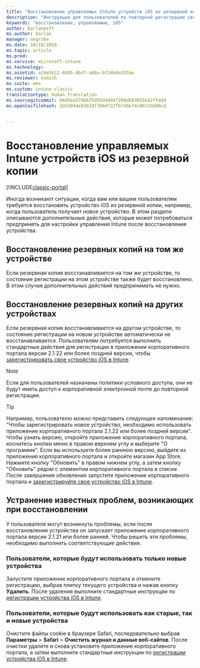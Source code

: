 ```yaml
---
title: "Восстановление управляемых Intune устройств iOS из резервной копии | Документы Майкрософт"
description: "Инструкции для пользователей по повторной регистрации своих устройств после восстановления из резервной копии."
keywords: "восстановление, управляемые, iOS"
author: barlanmsft
ms.author: barlan
manager: angrobe
ms.date: 10/18/2016
ms.topic: article
ms.prod: 
ms.service: microsoft-intune
ms.technology: 
ms.assetid: a19e5612-8805-4bd7-a86a-b734bde293ae
ms.reviewer: esmich
ms.suite: ems
ms.custom: intune-classic
translationtype: Human Translation
ms.sourcegitcommit: b6d5ea579b675d85d4404f289db83055642ffddd
ms.openlocfilehash: 2dd3844e83818f760df22fb748e74c8013ddd9cd


---
```


# <a name="restore-intune-managed-ios-devices-from-backup"></a>Восстановление управляемых Intune устройств iOS из резервной копии

[!INCLUDE[classic-portal](../includes/classic-portal.md)]

Иногда возникают ситуации, когда вам или вашим пользователям требуется восстановить устройство iOS из резервной копии, например, когда пользователь получает новое устройство. В этом разделе описываются дополнительные действия, которые может потребоваться предпринять для настройки управления Intune после восстановления устройства.

## <a name="restoring-backups-onto-the-same-device"></a>Восстановление резервных копий на том же устройстве

Если резервная копия восстанавливается на том же устройстве, то состояние регистрации на этом устройстве также будет восстановлено. В этом случае дополнительных действий предпринимать не нужно.

## <a name="restoring-backups-onto-different-devices"></a>Восстановление резервных копий на других устройствах

Если резервная копия восстанавливается на другом устройстве, то состояние регистрации на новом устройстве автоматически не восстанавливается. Пользователям потребуется выполнить стандартные действия для регистрации в приложении корпоративного портала версии 2.1.22 или более поздней версии, чтобы [зарегистрировать свое устройство iOS в Intune](/Intune/EndUser/enroll-your-device-in-intune-ios).

> [!NOTE]
> Если для пользователей назначены политики условного доступа, они не будут иметь доступ к корпоративной электронной почте до повторной регистрации.

> [!TIP]
> Например, пользователю можно представить следующее напоминание: "Чтобы зарегистрировать новое устройство, необходимо использовать приложение корпоративного портала 2.1.22 или более поздней версии". Чтобы узнать версию, откройте приложение корпоративного портала, коснитесь кнопки меню в правом верхнем углу и выберите "О программе". Если вы используете более раннюю версию, выйдите из приложения корпоративного портала и откройте магазин App Store. Нажмите кнопку "Обновить" в правом нижнем углу, а затем кнопку "Обновить" рядом с элементом корпоративного портала в списке. После завершения обновления запустите приложение корпоративного портала и [зарегистрируйте свое устройство iOS в Intune](/Intune/EndUser/enroll-your-device-in-intune-ios).

## <a name="resolving-known-issues-with-restores"></a>Устранение известных проблем, возникающих при восстановлении

У пользователя могут возникнуть проблемы, если после восстановления устройства он запускает приложение корпоративного портала версии 2.1.21 или более ранней. Чтобы решить эти проблемы, необходимо выполнить соответствующие действия.

### <a name="for-users-who-will-only-use-their-new-device"></a>Пользователи, которые будут использовать только новые устройства
Запустите приложение корпоративного портала и отмените регистрацию, выбрав плитку текущего устройства и нажав кнопку __Удалить__. После удаления выполните стандартные инструкции по [регистрации устройства iOS в Intune](/Intune/EndUser/enroll-your-device-in-intune-ios).

### <a name="for-users-who-will-use-both-their-old-and-new-devices"></a>Пользователи, которые будут использовать как старые, так и новые устройства
Очистите файлы cookie в браузере Safari, последовательно выбрав __Параметры__ > __Safari__ > __Очистить журнал и данные веб-сайтов__. После очистки удалите и снова установите приложение корпоративного портала, а затем выполните стандартные инструкции по [регистрации устройства iOS в Intune](/Intune/EndUser/enroll-your-device-in-intune-ios).



<!--HONumber=Dec16_HO2-->


